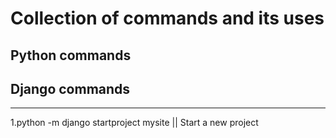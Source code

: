 # Collection of commands and its uses

## Python commands

## Django commands

---

1.python -m django startproject mysite || Start a new project
